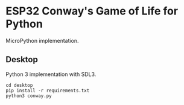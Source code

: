 # ESP32 Conway's Game of Life for Python

MicroPython implementation.

## Desktop

Python 3 implementation with SDL3.

```shell
cd desktop
pip install -r requirements.txt
python3 conway.py
```

